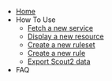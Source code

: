 * [Home](https://github.com/nccgroup/Scout2/wiki)
* How To Use
  * [Fetch a new service](https://github.com/nccgroup/Scout2/wiki/HowTo:-fetch-configuration-for-a-new-service-or-resource)
  * [Display a new resource](https://github.com/nccgroup/Scout2/wiki/HowTo:-Create-a-custom-partial-for-new-resources)
  * [Create a new ruleset](https://github.com/nccgroup/Scout2/wiki/HowTo:-Create-a-new-ruleset)
  * [Create a new rule](https://github.com/nccgroup/Scout2/wiki/HowTo:-Create-a-new-rule)
  * [Export Scout2 data](https://github.com/nccgroup/Scout2/wiki/HowTo:-Exporting-and-Programmatically-Access-of-Scout2-Data)
* FAQ
